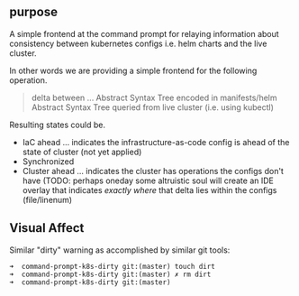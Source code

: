 ## purpose

A simple frontend at the command prompt for relaying information about consistency between kubernetes configs i.e. helm charts and the live cluster.

In other words we are providing a simple frontend for the following operation.

> delta between ...
> Abstract Syntax Tree encoded in manifests/helm
> Abstract Syntax Tree queried from live cluster (i.e. using kubectl)

Resulting states could be.

+ IaC ahead ... indicates the infrastructure-as-code config is ahead of the state of cluster (not yet applied)
+ Synchronized
+ Cluster ahead ... indicates the cluster has operations the configs don't have (TODO: perhaps oneday some altruistic soul will create an IDE overlay that indicates *exactly where* that delta lies within the configs (file/linenum)

## Visual Affect

Similar "dirty" warning as accomplished by similar git tools:

    ➜  command-prompt-k8s-dirty git:(master) touch dirt
    ➜  command-prompt-k8s-dirty git:(master) ✗ rm dirt
    ➜  command-prompt-k8s-dirty git:(master)
